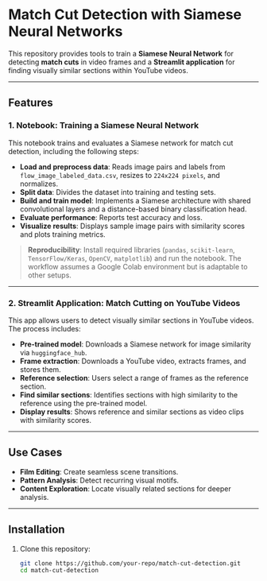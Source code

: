 # Match Cut Detection with Siamese Neural Networks

This repository provides tools to train a **Siamese Neural Network** for detecting **match cuts** in video frames and a **Streamlit application** for finding visually similar sections within YouTube videos.

---

## Features

### **1. Notebook: Training a Siamese Neural Network**
This notebook trains and evaluates a Siamese network for match cut detection, including the following steps:

- **Load and preprocess data**: Reads image pairs and labels from `flow_image_labeled_data.csv`, resizes to `224x224 pixels`, and normalizes.
- **Split data**: Divides the dataset into training and testing sets.
- **Build and train model**: Implements a Siamese architecture with shared convolutional layers and a distance-based binary classification head.
- **Evaluate performance**: Reports test accuracy and loss.
- **Visualize results**: Displays sample image pairs with similarity scores and plots training metrics.

> **Reproducibility**: Install required libraries (`pandas`, `scikit-learn`, `TensorFlow/Keras`, `OpenCV`, `matplotlib`) and run the notebook. The workflow assumes a Google Colab environment but is adaptable to other setups.

---

### **2. Streamlit Application: Match Cutting on YouTube Videos**
This app allows users to detect visually similar sections in YouTube videos. The process includes:

- **Pre-trained model**: Downloads a Siamese network for image similarity via `huggingface_hub`.
- **Frame extraction**: Downloads a YouTube video, extracts frames, and stores them.
- **Reference selection**: Users select a range of frames as the reference section.
- **Find similar sections**: Identifies sections with high similarity to the reference using the pre-trained model.
- **Display results**: Shows reference and similar sections as video clips with similarity scores.

---

## Use Cases

- **Film Editing**: Create seamless scene transitions.
- **Pattern Analysis**: Detect recurring visual motifs.
- **Content Exploration**: Locate visually related sections for deeper analysis.

---

## Installation

1. Clone this repository:
   ```bash
   git clone https://github.com/your-repo/match-cut-detection.git
   cd match-cut-detection
